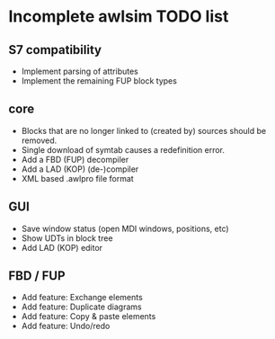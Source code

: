 Incomplete awlsim TODO list
===========================

S7 compatibility
----------------

* Implement parsing of attributes
* Implement the remaining FUP block types

core
----

* Blocks that are no longer linked to (created by) sources should be removed.
* Single download of symtab causes a redefinition error.
* Add a FBD (FUP) decompiler
* Add a LAD (KOP) (de-)compiler
* XML based .awlpro file format

GUI
---

* Save window status (open MDI windows, positions, etc)
* Show UDTs in block tree
* Add LAD (KOP) editor

FBD / FUP
---------

* Add feature: Exchange elements
* Add feature: Duplicate diagrams
* Add feature: Copy & paste elements
* Add feature: Undo/redo
